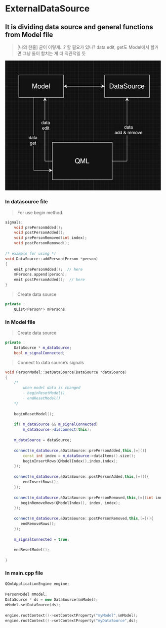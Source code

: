 # ExternalDataSource

## It is dividing data source and **general functions** from Model file

> [나의 한줄] 
굳이 이렇게…? 할 필요가 있나? data edit, get도 Model에서 할거면 그냥 둘이 합치는 게 더 직관적일 듯
> 

![Untitled](./architecture.png)

### In datasource file

> For use begin method.
> 

```cpp
signals:
    void prePersonAdded();
    void postPersonAdded();
    void prePersonRemoved(int index);
    void postPersonRemoved();

/* example for using */
void DataSource::addPerson(Person *person)
{
    emit prePersonAdded();  // here
    mPersons.append(person);
    emit postPersonAdded();  // here
}
```

> Create data source
> 

```cpp
private :
    QList<Person*> mPersons;
```

### In Model file

> Create data source
> 

```cpp
private :
    DataSource * m_dataSource;
    bool m_signalConnected;
```

> Connect to data source’s signals
> 

```cpp
void PersonModel::setDataSource(DataSource *dataSource)
{
    /*
        when model data is changed
        - beginResetModel()
        - endResetModel()
    */

    beginResetModel();  

    if( m_dataSource && m_signalConnected)
        m_dataSource->disconnect(this);

    m_dataSource = dataSource;

    connect(m_dataSource,&DataSource::prePersonAdded,this,[=](){
        const int index = m_dataSource->dataItems().size();
        beginInsertRows(QModelIndex(),index,index);
    });

    connect(m_dataSource,&DataSource::postPersonAdded,this,[=](){
        endInsertRows();
    });

    connect(m_dataSource,&DataSource::prePersonRemoved,this,[=](int index){
       beginRemoveRows(QModelIndex(), index, index);
    });

    connect(m_dataSource,&DataSource::postPersonRemoved,this,[=](){
       endRemoveRows();
    });

    m_signalConnected = true;

    endResetModel();

}
```

### In main.cpp file

```cpp
QQmlApplicationEngine engine;

PersonModel mModel;
DataSource * ds = new DataSource(&mModel);
mModel.setDataSource(ds);

engine.rootContext()->setContextProperty("myModel",&mModel);
engine.rootContext()->setContextProperty("myDataSource",ds);
```
